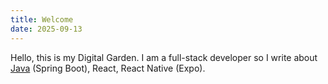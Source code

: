 ```yaml
---
title: Welcome
date: 2025-09-13
---
```

Hello, this is my Digital Garden. I am a full-stack developer so I write about [Java](java) (Spring Boot), React, React Native (Expo).
